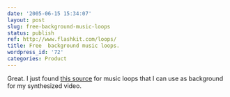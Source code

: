 ```yaml
---
date: '2005-06-15 15:34:07'
layout: post
slug: free-background-music-loops
status: publish
ref: http://www.flashkit.com/loops/
title: Free  background music loops.
wordpress_id: '72'
categories: Product
---
```


Great.  I just found [this source](http://www.flashkit.com/loops/) for music loops that I can use as background for my synthesized video.
